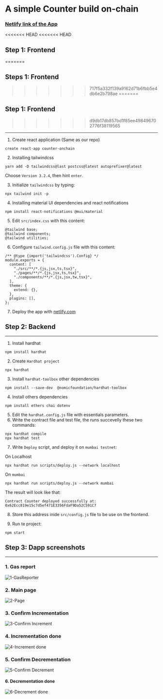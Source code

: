 # A simple Counter build on-chain

### [Netlify link of the App](https://counter-onchain.netlify.app/)

<<<<<<< HEAD
<<<<<<< HEAD
## Step 1: Frontend
=======
## Steps 1: Frontend
>>>>>>> 717f5a332f139a9162d71b6fbb5e4db6e2b798ae
=======
## Step 1: Frontend
>>>>>>> d9db17db857bd1f85ee498496702776f38119565

---

1. Create react application (Same as our repo)

```
create react-app counter-onchain
```

2. Installing tailwindcss

```
yarn add -D tailwindcss@last postcss@latest autoprefixer@latest
```

Choose `Version 3.2.4`, then hint `enter`.

3. Initialize `tailwindcss` by typing:

```
npx tailwind init -p
```

4. Installing material UI dependencies and react notifications

```
npm install react-notifications @mui/material
```

5. Edit `src/index.css` with this content:

```
@tailwind base;
@tailwind components;
@tailwind utilities;
```

6. Configure `tailwind.config.js` file with this content:

```
/** @type {import('tailwindcss').Config} */
module.exports = {
  content: [
    "./src/**/*.{js,jsx,ts,tsx}",
    "./pages/**/*.{js,jsx,ts,tsx}",
    "./components/**/*.{js,jsx,tw,tsx}",
  ],
  theme: {
    extend: {},
  },
  plugins: [],
};
```

7. Deploy the app with [netlify.com](https://netlify.com/)

## Step 2: Backend

---

1. Install hardhat

```
npm install hardhat
```

2. Create `Hardhat project`

```
npx hardhat
```

3. Install `hardhat-toolbox` other dependencies

```
npm install --save-dev  @nomicfoundation/hardhat-toolbox
```

4. Install others dependencies

```
npm install ethers chai dotenv
```

5. Edit the `hardhat.config.js` file with essentials parameters.
6. Write the contract file and test file, the runs succevelly these two commands:

```
npx hardhat compile
npx hardhat test
```

7. Write `Deploy` script, and deploy it on `mumbai testnet`:

On Localhost

```
npx hardhat run scripts/deploy.js --network localhost
```

On `mumbai`

```
npx hardhat run scripts/deploy.js --network mumbai
```

The result will look like that:

```
Contract Counter deployed successfully at: 0x62Ecc819e15c7d5ef471E3356FdaF9Da52C591C7
```

8. Store this address inide `src/config.js` file to be use on the frontend.

9. Run te project:

```
npm start
```

## Step 3: Dapp screenshots

---

### 1. Gas report

![1-GasReporter](https://user-images.githubusercontent.com/15903230/223419136-c22140ad-15c3-48ce-96ed-111ccc0c7e6b.png)

### 2. Main page

![2-Page](https://user-images.githubusercontent.com/15903230/223419152-48172c62-d4d5-4215-902d-b4dfe77f1d5c.png)

### 3. Confirm Incrementation

![3-Confirm Increment](https://user-images.githubusercontent.com/15903230/223419159-e87d83ac-064c-469e-8a5c-95b339deb32b.png)

### 4. Incrementation done

![4-Increment done](https://user-images.githubusercontent.com/15903230/223419171-2550574d-0ae3-4ded-9d9b-a9b10e1ab5d8.png)

### 5. Confirm Decrementation

![5-Confirm Decrement](https://user-images.githubusercontent.com/15903230/223419174-f3f9b518-6549-4ea7-a5cf-c63b04874b7a.png)

#### 6. Decrementation done

![6-Decrement done](https://user-images.githubusercontent.com/15903230/223419182-ad9f33e4-38b5-47ba-9e17-c45d9f9cfdc6.png)
